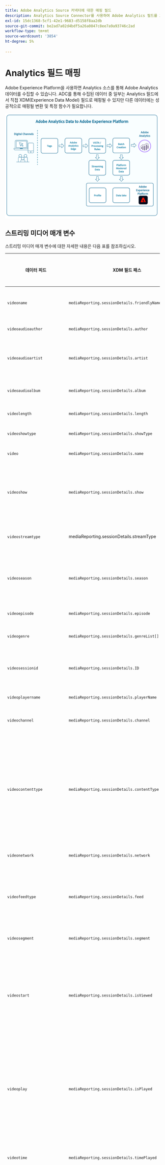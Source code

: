```yaml
---
title: Adobe Analytics Source 커넥터에 대한 매핑 필드
description: Analytics Source Connector를 사용하여 Adobe Analytics 필드를 XDM 필드에 매핑합니다.
exl-id: 15dc1368-5cf1-42e1-9683-d5158f8aa2db
source-git-commit: be2ad7a02d4bdf5a26a0847c8ee7a9a93746c2ad
workflow-type: tm+mt
source-wordcount: '3854'
ht-degree: 5%

---
```


# Analytics 필드 매핑

Adobe Experience Platform을 사용하면 Analytics 소스를 통해 Adobe Analytics 데이터를 수집할 수 있습니다. ADC를 통해 수집된 데이터 중 일부는 Analytics 필드에서 직접 XDM(Experience Data Model) 필드로 매핑될 수 있지만 다른 데이터에는 성공적으로 매핑될 변환 및 특정 함수가 필요합니다.

![Analytics에서 Experience Platform으로의 Adobe Analytics 데이터 여정에 대한 그림입니다.](../images/analytics-data-experience-platform.png)

## 스트리밍 미디어 매개 변수

스트리밍 미디어 매개 변수에 대한 자세한 내용은 다음 표를 참조하십시오.

| 데이터 피드 | XDM 필드 패스 | 데이터 유형 | 설명 |
| --- | --- | --- | --- |
| `videoname` | `mediaReporting.sessionDetails.friendlyName` | 문자열 | 사람이 인식할 수 있는 알기 쉬운 비디오 이름. |
| `videoaudioauthor` | `mediaReporting.sessionDetails.author` | 문자열 | 미디어 작성자의 이름입니다. |
| `videoaudioartist` | `mediaReporting.sessionDetails.artist` | 문자열 | 뮤직 레코딩 또는 비디오를 수행하는 앨범 아티스트나 그룹의 이름. |
| `videoaudioalbum` | `mediaReporting.sessionDetails.album` | 문자열 | 뮤직 레코딩 또는 비디오가 속한 앨범의 이름. |
| `videolength` | `mediaReporting.sessionDetails.length` | 정수 | 비디오의 길이 또는 런타임입니다. |
| `videoshowtype` | `mediaReporting.sessionDetails.showType` | 문자열 |  |
| `video` | `mediaReporting.sessionDetails.name` | 문자열 | 비디오의 ID입니다. |
| `videoshow` | `mediaReporting.sessionDetails.show` | 문자열 | 프로그램 또는 시리즈 이름. 프로그램/시리즈 이름은 표시가 시리즈의 일부인 경우에만 필요합니다. |
| `videostreamtype` | mediaReporting.sessionDetails.streamType | 문자열 | &quot;비디오&quot; 또는 &quot;오디오&quot; 등 스트리밍 미디어 유형. |
| `videoseason` | `mediaReporting.sessionDetails.season` | 문자열 | 시연이 포함된 시즌 번호입니다. 이 값은 표시가 시리즈의 일부인 경우에만 필요합니다. |
| `videoepisode` | `mediaReporting.sessionDetails.episode` | 문자열 | 에피소드의 번호입니다. |
| `videogenre` | `mediaReporting.sessionDetails.genreList[]` | 문자열[] | 비디오의 장르입니다. |
| `videosessionid` | `mediaReporting.sessionDetails.ID` | 문자열 | 개별 재생에 고유한 컨텐츠 스트림의 인스턴스에 대한 식별자입니다. |
| `videoplayername` | `mediaReporting.sessionDetails.playerName` | 문자열 | 비디오 플레이어의 이름입니다. |
| `videochannel` | `mediaReporting.sessionDetails.channel` | 문자열 | 콘텐츠가 재생된 위치의 배포 채널입니다. |
| `videocontenttype` | `mediaReporting.sessionDetails.contentType` | 문자열 | 콘텐츠에 사용되는 스트림 전달 유형입니다. 모든 비디오 보기에 대해 자동으로 &quot;비디오&quot;로 설정됩니다. 권장 값에는 VOD, Live, Linear, UGC, DVOD, Radio, Podcast, Audiobook 및 Song이 포함됩니다. |
| `videonetwork` | `mediaReporting.sessionDetails.network` | 문자열 | 네트워크 또는 채널 이름입니다. |
| `videofeedtype` | `mediaReporting.sessionDetails.feed` | 문자열 | 피드 유형. 실제 피드 관련 데이터(예: &quot;East HD&quot; 또는 &quot;SD&quot;)나 피드 소스(예: URL)를 나타낼 수 있습니다. |
| `videosegment` | `mediaReporting.sessionDetails.segment` | 문자열 |  |
| `videostart` | `mediaReporting.sessionDetails.isViewed` | 부울 | 비디오가 시작되었는지 여부를 나타내는 부울 값입니다. 이 문제는 사용자가 재생 버튼을 선택하면 발생하며 프리롤 광고, 버퍼링, 오류 등이 있는 경우에도 계산됩니다. |
| `videoplay` | `mediaReporting.sessionDetails.isPlayed` | 부울 | 미디어의 첫 번째 프레임이 시작되었는지 여부를 나타내는 부울 값입니다. 광고 또는 버퍼링 시간 중에 사용자가 그만두면 &quot;콘텐츠 시작&quot;이 적용되지 않습니다. |
| `videotime` | `mediaReporting.sessionDetails.timePlayed` | 정수 | 기본 콘텐츠에서 `type=PLAY`의 모든 이벤트에 대한 기간(초)입니다. |
| `videocomplete` | `mediaReporting.sessionDetails.isCompleted` | 부울 | 시간 미디어 에셋이 완료될 때까지 관찰했는지 보여 주는 부울 값입니다. 이 값은 앞으로 잠재적으로 건너뛸 뷰어를 설명하지 않으므로 이 값은 뷰어가 전체 비디오를 시청했음을 의미하지는 않습니다. |
| `videototaltime` | `mediaReporting.sessionDetails.totalTimePlayed` | 정수 | 광고 시청 시간을 포함하여 특정 시간 미디어 에셋에서 사용자가 사용한 총 시간입니다. |
| `videouniquetimeplayed` | `mediaReporting.sessionDetails.uniqueTimePlayed` | 정수 | 시간 미디어 에셋에서 사용자가 본 고유 간격의 합계입니다. 즉, 여러 번 본 재생 구간의 길이는 한 번만 카운트됩니다. |
| `videoaverageminuteaudience` | `mediaReporting.sessionDetails.averageMinuteAudience` | 번호 | 특정 미디어 항목에 소요된 평균 콘텐츠 시간입니다. 즉, 전체 콘텐츠 체류 시간을 모든 재생 세션의 길이로 나눈 값입니다. |
| `videoprogress10` | `mediaReporting.sessionDetails.hasProgress10` | 부울 | 주어진 비디오의 플레이헤드가 총 비디오 길이의 10% 마커를 통과했는지 여부를 나타내는 부울 값입니다. 마커는 뒤로 검색하는 경우에도 한 번만 카운트됩니다. 앞으로 검색하는 경우 건너뛴 마커는 카운트되지 않습니다. |
| `videoprogress25` | `mediaReporting.sessionDetails.hasProgress25` | 부울 | 주어진 비디오의 플레이헤드가 총 비디오 길이의 25% 마커를 통과했는지 여부를 나타내는 부울 값입니다. 마커는 뒤로 검색하는 경우에도 한 번만 카운트됩니다. 앞으로 검색하는 경우 건너뛴 마커는 카운트되지 않습니다. |
| `videoprogress50` | `mediaReporting.sessionDetails.hasProgress50` | 부울 | 주어진 비디오의 플레이헤드가 총 비디오 길이의 50% 마커를 통과했는지 여부를 나타내는 부울 값입니다. 마커는 뒤로 검색하는 경우에도 한 번만 카운트됩니다. 앞으로 검색하는 경우 건너뛴 마커는 카운트되지 않습니다. |
| `videoprogress75` | `mediaReporting.sessionDetails.hasProgress75` | 부울 | 주어진 비디오의 플레이헤드가 총 비디오 길이의 75% 마커를 통과했는지 여부를 나타내는 부울 값입니다. 마커는 뒤로 검색하는 경우에도 한 번만 카운트됩니다. 앞으로 검색하는 경우 건너뛴 마커는 카운트되지 않습니다. |
| `videoprogress95` | `mediaReporting.sessionDetails.hasProgress95` | 부울 | 주어진 비디오의 플레이헤드가 총 비디오 길이의 95% 마커를 통과했는지 여부를 나타내는 부울 값입니다. 마커는 뒤로 검색하는 경우에도 한 번만 카운트됩니다. 앞으로 검색하는 경우 건너뛴 마커는 카운트되지 않습니다. |
| `videopause` | `mediaReporting.sessionDetails.hasPauseImpactedStreams` | 부울 | 단일 미디어 항목 재생 중에 한 번 이상의 일시 중지가 발생했는지 여부를 나타내는 부울 값입니다. |
| `videopausecount` | `mediaReporting.sessionDetails.pauseCount` | 정수 | 재생 도중 발생한 일시 중단 횟수. |
| `videopausetime` | `mediaReporting.sessionDetails.pauseTime` | 정수 | 사용자가 재생을 일시 중단한 총 기간(초)입니다. |
| `videomvpd` | `mediaReporting.sessionDetails.mvpd` | 문자열 | Adobe 인증을 통해 제공되는 MVPD 식별자. |
| `videoauthorized` | `mediaReporting.sessionDetails.authorized` | 문자열 | 사용자가 Adobe 인증을 통해 인증되었음을 정의합니다. |
| `videodaypart` | `mediaReporting.sessionDetails.dayPart` | 콘텐츠가 브로드캐스트 또는 재생되는 시간을 정의합니다. |  |
| `videoresume` | `mediaReporting.sessionDetails.hasResume` | 부울 | 버퍼, 일시 중지 또는 지연 기간이 30분 이상 지난 후 다시 시작된 각 재생을 표시하는 부울 값. |
| `videosegmentviews` | `mediaReporting.sessionDetails.hasSegmentView` | 부울 | 적어도 한 개의 프레임이 조회되었음을 나타내는 부울 값. 이 프레임은 첫 번째 프레임일 필요가 없습니다. |
| `videoaudiolabel` | `mediaReporting.sessionDetails.label` | 문자열 | 레코드 레이블의 이름입니다. |
| `videoaudiostation` | `mediaReporting.sessionDetails.station` | 문자열 | 오디오가 재생되는 라디오 방송국 또는 이름입니다. |
| `videoaudiopublisher` | `mediaReporting.sessionDetails.publisher` | 문자열 | 오디오 콘텐츠 게시자의 이름입니다. |
| `videosecondssincelastcall` | `mediaReporting.sessionDetails.secondsSinceLastCall` | 번호 | 마지막으로 알려진 사용자 상호 작용과 세션 종료 시점 사이에 경과된 시간(초)을 나타냅니다. |
| `videoadload` | `mediaReporting.sessionDetails.adLoad` | 문자열 | 자체 내부 표현으로 정의된 로드된 광고 유형. |

{style="table-layout:auto"}

## Advertising 매개 변수

광고 매개 변수에 대한 자세한 내용은 다음 표를 참조하십시오.

| 데이터 피드 | XDM 필드 패스 | 데이터 유형 | 설명 |
| --- | --- | --- | --- |
| `videoad` | `mediaReporting.advertisingDetails.name` | 문자열 | 광고의 이름입니다. 보고에서 &quot;광고 이름&quot;은 분류이고 &quot;광고 이름(변수)&quot;은 eVar입니다. |
| `videoadinpod` | `mediaReporting.advertisingDetails.podPosition` | 정수 | 상위 광고 시작 내에 있는 광고의 색인입니다. 예를 들어 첫 번째 광고는 색인 0을 가지고 두 번째 광고는 색인 1을 가집니다. |
| `videoadlength` | `mediaReporting.advertisingDetails.length` | 정수 | 비디오 광고의 길이(초 단위)입니다. |
| `videoadplayername` | `mediaReporting.advertisingDetails.playerName` | 문자열 | 광고를 렌더링하는 데 사용되는 플레이어의 이름입니다. |
| `videoadpod` | `mediaReporting.advertisingPodDetails.ID` | 문자열 | 광고 브레이크 ID입니다. |
| `videoadname` | `mediaReporting.advertisingDetails.friendlyName` | 문자열 | 사람이 인식할 수 있는 친숙한 광고 브레이크 이름입니다. |
| `videoadadvertiser` | `mediaReporting.advertisingDetails.advertiser` | 문자열 | 광고에서 다루고 있는 제품의 회사 또는 브랜드입니다. |
| `videoadcampaign` | `mediaReporting.advertisingDetails.campaignID` | 문자열 | 광고 캠페인의 ID입니다. |
| `videoadstart` | `mediaReporting.advertisingDetails.isStarted` | 부울 | 광고가 시작되었는지 여부를 나타내는 부울 값. |
| `videoadcomplete` | `mediaReporting.advertisingDetails.isCompleted` | 부울 | 가 완료되었는지 여부를 나타내는 부울 값입니다. |
| `videoadtime` | `mediaReporting.advertisingDetails.timePlayed` | 정수 | 광고를 시청하는 데 걸린 총 시간(초)입니다. |

{style="table-layout:auto"}

## 챕터 매개 변수

챕터 매개 변수에 대한 자세한 내용은 다음 표를 참조하십시오.

| 데이터 피드 | XDM 필드 패스 | 데이터 유형 | 설명 |
| --- | --- | --- | --- |
| `videochapter` | `mediaReporting.chapterDetails.ID` | 문자열 | 자동으로 생성된 챕터의 ID입니다. |
| `videochapterstart` | `mediaReporting.chapterDetails.isStarted` | 부울 | 챕터가 시작되었는지 여부를 나타내는 부울 값입니다. |
| `videochaptercomplete` | `mediaReporting.chapterDetails.isCompleted` | 부울 | 챕터가 완료되었는지 여부를 나타내는 부울 값입니다. |
| `videochaptertime` | `mediaReporting.chapterDetails.timePlayed` | 정수 | 챕터에서 보낸 시간(초 단위)입니다. |

{style="table-layout:auto"}

## 플레이어 상태 매개 변수

플레이어 상태 매개 변수에 대한 자세한 내용은 다음 표를 참조하십시오.

| 데이터 피드 | XDM 필드 패스 | 데이터 유형 | 설명 |
| --- | --- | --- | --- |
| `videostatefullscreen` | `mediaReporting.states[].isSet` | 부울 | 비디오 상태가 전체 화면으로 설정되었는지 여부를 나타내는 부울 값입니다. |
| `videostatefullscreencount` | `mediaReporting.states[].count` | 정수 | 비디오 상태가 전체 화면으로 설정된 횟수입니다. |
| `videostatefullscreentime` | `mediaReporting.states[].time` | 정수 | 비디오 상태가 전체 화면으로 설정된 총 기간입니다. |
| `videostateclosedcaptioning` | `mediaReporting.states[].isSet` | 부울 | 자막을 사용할지 여부를 나타내는 부울 값입니다. |
| `videostateclosedcaptioningcount` | `mediaReporting.states[].count` | 정수 | 자막이 활성화된 횟수입니다. |
| `videostateclosedcaptioningtime` | `mediaReporting.states[].time` | 정수 | 자막을 활성화한 총 시간. |
| `videostatemute` | `mediaReporting.states[].isSet` | 부울 | 비디오 상태가 음소거로 설정되었는지 여부를 나타내는 부울 값입니다. |
| `videostatemutecount` | `mediaReporting.states[].count` | 정수 | 비디오가 음소거된 횟수입니다. |
| `videostatemutetime` | `mediaReporting.states[].time` | 정수 | 뮤트된 비디오의 총 기간입니다. |
| `videostatepictureinpicture` | `mediaReporting.states[].isSet` | 부울 | PIP(Picture-in-Picture) 모드의 활성화 여부를 나타내는 부울 값입니다. |
| `videostatepictureinpicturecount` | `mediaReporting.states[].count` | 정수 | PIP(Picture-in-Picture) 모드가 활성화된 횟수. |
| `videostatepictureinpicturetime` | `mediaReporting.states[].time` | 정수 | PIP(Picture-in-Picture) 모드가 활성화된 총 기간 |
| `videostateinfocus` | `mediaReporting.states[].isSet` | 부울 | 인포커스 모드가 활성화되었는지 여부를 나타내는 부울 값 |
| `videostateinfocuscount` | `mediaReporting.states[].count` | 정수 | 화면 내 모드가 활성화된 횟수입니다. |
| `videostateinfocustime` | `mediaReporting.states[].time` | 정수 | 인포커스 모드가 활성화된 시간의 총 기간입니다. |

{style="table-layout:auto"}

## 품질 매개 변수

품질 매개변수에 대한 정보는 다음 표를 참조하십시오.

| 데이터 피드 | XDM 필드 패스 | 데이터 유형 | 설명 |
| --- | --- | --- | --- |
| `videoqoebitrateaverage` | `mediaReporting.qoeDataDetails.bitrateAverage` | 번호 | 평균 비트율(kbps, 정수)입니다. 이 지표는 재생 기간과 관련하여 재생 세션 중에 발생한 모든 비트율 값의 가중 평균으로 계산됩니다. |
| `videoqoebitratechange` | `mediaReporting.qoeDataDetails.hasBitrateChangeImpactedStreams` | 부울 | 비트율 변경이 발생한 스트림 수를 나타내는 부울 값. 이 지표는 재생 세션 중에 하나 이상의 비트율 변경 이벤트가 발생한 경우에만 true로 설정됩니다. |
| `videoqoebitratechangecountevar` | `mediaReporting.qoeDataDetails.bitrateChangeCount` | 정수 |  |
| `videoqoebitrateaverageevar` | `mediaReporting.qoeDataDetails.bitrateAverageBucket` | 문자열 | 비트율 변경 횟수입니다. 이 값은 재생 세션 중에 발생한 모든 비트율 변경 이벤트의 합계로 계산됩니다. |
| `videoqoetimetostartevar` | `mediaReporting.qoeDataDetails.timeToStart` | 정수 | 비디오 로드와 비디오 시작 사이에 경과된 기간(초 단위)입니다. |
| `videoqoedroppedframes` | `mediaReporting.qoeDataDetails.hasDroppedFrameImpactedStreams` | 부울 | 프레임이 드롭된 스트림 수를 나타내는 부울 값입니다. 이 지표는 재생 세션 중에 하나 이상의 프레임이 드롭된 경우에만 true로 설정됩니다. |
| `videoqoedroppedframecountevar` | `mediaReporting.qoeDataDetails.droppedFrames` | 정수 | 기본 컨텐츠 재생 중 드롭된 프레임 수. |
| `videoqoebuffercountevar` | `mediaReporting.qoeDataDetails.bufferCount` | 정수 | 버퍼 이벤트 수입니다. 이 지표는 재생 세션 중에 발생한 다른 버퍼 상태의 수로 계산됩니다. 플레이어가 재생 또는 일시 중지와 같은 다른 상태에서 버퍼 상태에 들어가는 횟수입니다. |
| `videoqoebuffertimeevar` | `mediaReporting.qoeDataDetails.bufferTime` | 정수 | 버퍼링에 걸린 총 시간(초)입니다. 이 값은 재생 세션 중에 발생한 모든 버퍼 이벤트 기간의 합계로 계산됩니다. |
| `videoqoebuffer` | `mediaReporting.qoeDataDetails.hasBufferImpactedStreams` | 부울 | 버퍼링의 영향을 받은 스트림 수를 나타내는 부울 값. 이 지표는 재생 세션 중에 하나 이상의 버퍼 이벤트가 발생한 경우에만 true로 설정됩니다. |
| `videoqoeerror` | `mediaReporting.qoeDataDetails.hasErrorImpactedStreams` | 부울 | 오류 이벤트가 발생한 스트림 수를 나타내는 부울 값입니다. 예를 들어 재생 세션 중에 trackError 가 호출되고 type=error 하트비트 호출이 생성된 경우, 이 지표는 재생 중에 하나 이상의 오류가 발생한 경우에만 true로 설정됩니다. |
| `videoerrorcountevar` | `mediaReporting.qoeDataDetails.errorCount` | 정수 | 발생한 오류 횟수입니다. 이 값은 재생 세션 중에 발생한 모든 오류 이벤트의 합계로 계산됩니다. |
| `videoqoeplayersdkerrors` | `mediaReporting.qoeDataDetails.playerSdkErrors` | 문자열 배열 | 플레이어 SDK에서 생성한 고유 오류 ID입니다. 제공된 오류 API를 통해 구현 시 오류 코드 또는 ID를 제공해야 합니다. |
| `videoqoeextneralerrors` | `mediaReporting.qoeDataDetails.externalErrors` | 문자열 배열 | CDN 오류와 같은 외부 소스의 고유 오류 ID. 제공된 오류 API를 통해 구현 시 오류 코드 또는 ID를 제공해야 합니다. |
| `videoqoedropbeforestart` | `mediaReporting.qoeDataDetails.isDroppedBeforeStart` | 부울 | 재생 중에 Media SDK에서 생성한 고유 오류 ID. |

{style="table-layout:auto"}

## 사용되지 않는 필드

더 이상 사용되지 않는 Analytics 매핑 필드에 대한 정보는 이 섹션을 참조하십시오.

### 직접 매핑 필드

+++더 이상 사용되지 않는 직접 매핑 필드의 테이블을 보려면 선택

| 데이터 피드 | XDM 필드 | XDM 유형 | 설명 |
| --- | --- | --- | --- |
| `m_evar1`<br/>`[...]`<br/>`m_evar250` | `_experience.analytics.customDimensions.`<br/>`eVars.eVar1`<br/>`[...]`<br/>`_experience.analytics.customDimensions.`<br/>`eVars.eVar250` | 문자열 | 사용자 지정 Analytics eVar. 각 조직은 eVar를 다르게 사용할 수 있습니다. |
| `m_prop1`<br/>`[...]`<br/>`m_prop75` | `_experience.analytics.customDimensions.`<br/>`props.prop1`<br/>`[...]`<br/>`_experience.analytics.customDimensions.`<br/>`props.prop75` | 문자열 | 사용자 지정 Analytics prop. 각 조직은 prop을 다르게 사용할 수 있습니다. |
| `m_browser` | `_experience.analytics.environment.`<br/>`browserID` | 정수 | 브라우저의 번호 ID입니다. |
| `m_browser_height` | `environment.browserDetails.viewportHeight` | 정수 | 브라우저의 픽셀 단위 높이입니다. |
| `m_browser_width` | `environment.browserDetails.viewportWidth` | 정수 | 브라우저의 픽셀 단위 폭입니다. |
| `m_campaign` | `marketing.trackingCode` | 문자열 | 추적 코드 차원에 사용되는 변수입니다. |
| `m_channel` | `web.webPageDetails.siteSection` | 문자열 | 사이트 섹션 차원에 사용되는 변수입니다. |
| `m_domain` | `environment.domain` | 문자열 | 도메인 차원에 사용되는 변수입니다. 사용자의 인터넷 서비스 공급자(ISP)를 기반으로 합니다. |
| `m_geo_city` | `placeContext.geo.city` | 문자열 | 히트의 도시 이름입니다. 히트의 IP 주소를 기반으로 합니다. |
| `m_geo_dma` | `placeContext.geo.dmaID` | 정수 | 히트에 대한 인구 통계학적 영역의 숫자 ID입니다. 히트의 IP 주소를 기반으로 합니다. |
| `m_geo_region` | `placeContext.geo.stateProvince` | 문자열 | 히트의 주 또는 지역 이름입니다. 히트의 IP 주소를 기반으로 합니다. |
| `m_geo_zip` | `placeContext.geo.postalCode` | 문자열 | 히트의 우편 번호입니다. 히트의 IP 주소를 기반으로 합니다. |
| `m_keywords` | `search.keywords` | 문자열 | 키워드 차원에 사용되는 변수입니다. |
| `m_os` | `_experience.analytics.environment.`<br/>`operatingSystemID` | 정수 | 방문자의 운영 체제를 나타내는 숫자 ID입니다. 이는 user_agent 열을 기반으로 합니다. |
| `m_page_url` | `web.webPageDetails.URL` | 문자열 | 페이지 조회수의 URL입니다. |
| `m_pagename` | `web.webPageDetails.pageViews.value` | 문자열 | 페이지 이름이 있는 히트에서 1과 같습니다. 이 기능은 Adobe Analytics 페이지 보기 수 지표와 유사합니다. |
| `m_referrer` | `web.webReferrer.URL` | 문자열 | 이전 페이지의 페이지 URL. |
| `m_search_page_num` | `search.pageDepth` | 정수 | 모든 검색 페이지 등급 차원에 사용됩니다. 사용자가 사이트를 클릭스루하기 전에 사이트가 표시된 검색 결과 페이지를 나타냅니다. |
| `m_state` | `_experience.analytics.customDimensions.`<br/>`stateProvince` | 문자열 | 상태 변수입니다. |
| `m_user_server` | `web.webPageDetails.server` | 문자열 | 서버 차원에 사용되는 변수입니다. |
| `m_zip` | `_experience.analytics.customDimensions.`<br/>`postalCode` | 문자열 | 우편번호 차원을 채우는 데 사용되는 변수입니다. |
| `accept_language` | `environment.browserDetails.acceptLanguage` | 문자열 | Accept-Language HTTP 헤더에 표시된 대로 모든 수락된 언어를 나열합니다. |
| `homepage` | `web.webPageDetails.isHomePage` | 부울 | 더 이상 사용되지 않습니다. 현재 URL이 브라우저의 홈 페이지인 경우 표시됩니다. |
| `ipv6` | `environment.ipV6` | 문자열 |  |
| `j_jscript` | `environment.browserDetails.javaScriptVersion` | 문자열 | 브라우저가 지원하는 JavaScript 버전. |
| `user_agent` | `environment.browserDetails.userAgent` | 문자열 | HTTP 헤더에서 전송된 사용자 에이전트 문자열입니다. |
| `mobileappid` | `application.name` | 문자열 | `[AppName][BundleVersion]` 형식으로 저장된 모바일 앱 ID입니다. |
| `mobiledevice` | `device.model` | 문자열 | 모바일 장치의 이름입니다. iOS에서는 쉼표로 구분된 2자리 문자열로 저장됩니다. 첫 번째 숫자는 디바이스 생성을 나타내고 두 번째 숫자는 디바이스 제품군을 나타냅니다. |
| `pointofinterest` | `placeContext.POIinteraction.POIDetail.`<br/>`name` | 문자열 | 모바일 서비스에서 사용됩니다. 관심 영역을 나타냅니다. |
| `pointofinterestdistance` | `placeContext.POIinteraction.POIDetail.`<br/>`geoInteractionDetails.distanceToCenter` | 번호 | 모바일 서비스에서 사용됩니다. 관심 영역 거리를 나타냅니다. |
| `mobileplaceaccuracy` | `placeContext.POIinteraction.POIDetail.`<br/>`geoInteractionDetails.deviceGeoAccuracy` | 번호 | 컨텍스트 데이터 변수 a.loc.acc에서 수집됩니다. 수집 시 GPS의 정확도를 미터 단위로 나타냅니다. |
| `mobileplacecategory` | `placeContext.POIinteraction.POIDetail.`<br/>`category` | 문자열 | 컨텍스트 데이터 변수 a.loc.category에서 수집됩니다. 특정 위치의 범주를 설명합니다. |
| `mobileplaceid` | `placeContext.POIinteraction.POIDetail.`<br/>`POIID` | 문자열 | 컨텍스트 데이터 변수 a.loc.id에서 수집됩니다. 특정 관심 영역에 대한 식별자. |
| `videoadpod` | `advertising.adAssetViewDetails.adBreak._id` | 문자열 | |
| `mobilebeaconmajor` | `placeContext.POIinteraction.POIDetail.`<br/>`beaconInteractionDetails.beaconMajor` | 번호 | Mobile Services 비콘 Major. |
| `mobilebeaconminor` | `placeContext.POIinteraction.POIDetail.`<br/>`beaconInteractionDetails.beaconMinor` | 번호 | Mobile Services 비콘 Minor. |
| `mobilebeaconuuid` | `placeContext.POIinteraction.POIDetail.`<br/>`beaconInteractionDetails.proximityUUID` | 문자열 | Mobile Services 비콘 UUID |
| `mobileinstalls` | `application.firstLaunches` | 오브젝트 | 설치 또는 다시 설치 후 처음 실행할 때 트리거됩니다. `{id (string), value (number)}` |
| `mobileupgrades` | `application.upgrades` | 오브젝트 | 앱 업그레이드 수를 보고합니다. 업그레이드 후 또는 버전 번호가 변경될 때 처음 실행할 때 트리거됩니다. | `{id (string), value (number)}` |
| `mobilelaunches` | `application.launches` | 오브젝트 | 앱을 시작한 횟수입니다.  `{id (string), value (number)}` |
| `mobilecrashes` | `application.crashes` | 오브젝트 | `{id (string), value (number)}` |
| `mobilemessageclicks` | `directMarketing.clicks` | 오브젝트 | `{id (string), value (number)}` |
| `mobileplaceentry` | `placeContext.POIinteraction.poiEntries` | 오브젝트 | `{id (string), value (number)}` |
| `mobileplaceexit` | `placeContext.POIinteraction.poiExits` | 오브젝트 | `{id (string), value (number)}` |
| `videoqoetimetostart` | `media.mediaTimed.primaryAssetViewDetails.`<br/>`qoe.timeToStart` | 오브젝트 | 비디오 품질 시작 시간입니다. `{id (string), value (number)}` |
| `videoqoedropbeforestart` | `media.mediaTimed.dropBeforeStarts` | 오브젝트 | `{id (string), value (number)}` |
| `videoqoebuffercount` | `media.mediaTimed.primaryAssetViewDetails.`<br/>`qoe.buffers` | 오브젝트 | 비디오 품질 버퍼 개수 `{id (string), value (number)}` |
| `videoqoebuffertime` | `media.mediaTimed.primaryAssetViewDetails.`<br/>`qoe.bufferTime` | 오브젝트 | 비디오 품질 버퍼 시간 `{id (string), value (number)}` |
| `videoqoebitratechangecount` | `media.mediaTimed.primaryAssetViewDetails.`<br/>`qoe.bitrateChanges` | 오브젝트 | 비디오 품질 변경 카운트 `{id (string), value (number)}` |
| `videoqoebitrateaverage` | `media.mediaTimed.primaryAssetViewDetails.`<br/>`qoe.bitrateAverage` | 오브젝트 | 비디오 품질 평균 비트 전송률 `{id (string), value (number)}` |
| `videoqoeerrorcount` | `media.mediaTimed.primaryAssetViewDetails.`<br/>`qoe.errors` | 오브젝트 | 비디오 품질 오류 개수 `{id (string), value (number)}` |
| `videoqoedroppedframecount` | `media.mediaTimed.primaryAssetViewDetails.`<br/>`qoe.droppedFrames` | 오브젝트 | `{id (string), value (number)}` |

{style="table-layout:auto"}

+++

## 생성된 매핑 필드

ADC에서 제공되는 선택 필드는 변환해야 하며 XDM에서 Adobe Analytics의 직접 복사본 이상의 로직이 생성되어야 합니다.

+++더 이상 사용되지 않는 생성된 매핑 필드의 테이블을 보려면 선택

| 데이터 피드 | XDM 필드 | XDM 유형 | 설명 |
| --- | --- | --- | --- |
| `m_prop1`<br/>`[...]`<br/>`m_prop75` | `_experience.analytics.customDimensions`<br/>`.listprops.prop1`<br/>`[...]`<br/>`_experience.analytics.customDimensions.`<br/>`listprops.prop75` | 오브젝트 | 목록 prop으로 구성된 사용자 지정 Analytics prop. 여기에는 구분된 값 목록이 포함되어 있습니다. | {} |
| `m_hier1`<br/>`[...]`<br/>`m_hier5` | `_experience.analytics.customDimensions.`<br/>`hierarchies.hier1`<br/>`[...]`<br/>`_experience.analytics.customDimensions.`<br/>`hierarchies.hier5` | 오브젝트 | 계층 변수에서 사용됩니다. 여기에는 구분된 값 목록이 포함되어 있습니다. | {values (배열), 구분 기호 (문자열)} |
| `m_mvvar1`<br/>`[...]`<br/>`m_mvvar3` | `_experience.analytics.customDimensions.`<br/>`lists.list1.list[]`<br/>`[...]`<br/>`_experience.analytics.customDimensions.`<br/>`lists.list3.list[]` | 배열 | 사용자 지정 분석 목록 변수입니다. 구분된 값 목록을 포함합니다. | {value (문자열), key (문자열)} |
| `m_color` | `device.colorDepth` | 정수 | c_color 열의 값을 기반으로 하는 색상 심도 ID입니다. |
| `m_cookies` | `environment.browserDetails.cookiesEnabled` | 부울 | 쿠키 지원 차원에 사용되는 변수입니다. |
| `m_event_list` | `commerce.purchases`,<br/>`commerce.productViews`,<br/>`commerce.productListOpens`,<br/>`commerce.checkouts`,<br/>`commerce.productListAdds`,<br/>`commerce.productListRemovals`,<br/>`commerce.productListViews` | 오브젝트 | 히트에서 트리거된 표준 상거래 이벤트. | {id (문자열), 값 (숫자)} |
| `m_event_list` | `_experience.analytics.event1to100.event1`<br/>`[...]`<br/>`_experience.analytics.event901to1000.event1000` | 오브젝트 | 히트에서 트리거된 사용자 지정 이벤트입니다. | {id (오브젝트), value (오브젝트)} |
| `m_geo_country` | `placeContext.geo.countryCode` | 문자열 | IP를 기반으로 하는, 히트가 발생한 국가의 약어입니다. |
| `m_geo_latitude` | `placeContext.geo._schema.latitude` | 번호 | |
| `m_geo_longitude` | `placeContext.geo._schema.longitude` | 번호 | |
| `m_java_enabled` | `environment.browserDetails.javaEnabled` | 부울 | Java™이 활성화되어 있는지 여부를 나타내는 플래그입니다. |
| `m_latitude` | `placeContext.geo._schema.latitude` | 번호 | |
| `m_longitude` | `placeContext.geo._schema.longitude` | 번호 | |
| `m_page_event_var1` | `web.webInteraction.URL` | 문자열 | 링크 추적 이미지 요청에만 사용되는 변수입니다. 이 변수에는 클릭한 다운로드 링크, 종료 링크 또는 사용자 지정 링크의 URL이 포함됩니다. |
| `m_page_event_var2` | `web.webInteraction.name` | 문자열 | 링크 추적 이미지 요청에만 사용되는 변수입니다. 지정된 경우 링크의 사용자 지정 이름이 나열됩니다. |
| `m_page_type` | `web.webPageDetails.isErrorPage` | 부울 | 페이지를 찾을 수 없음 차원을 채우는 데 사용되는 변수입니다. 이 변수는 비어 있거나 &quot;ErrorPage&quot;를 포함해야 합니다. |
| `m_pagename_no_url` | `web.webPageDetails.name` | 번호 | 페이지 이름(설정된 경우)입니다. 지정된 페이지가 없으면 이 값은 비워 둡니다. |
| `m_paid_search` | `search.isPaid` | 부울 | 히트가 유료 검색 감지와 일치하는 경우 설정되는 플래그입니다. |
| `m_product_list` | `productListItems[].items` | 배열 | products 변수를 통해 전달되는 제품 목록입니다. | {SKU(문자열), 수량(정수), priceTotal(숫자)} |
| `m_ref_type` | `web.webReferrer.type` | 문자열 | 히트에 대한 참조 유형을 나타내는 숫자 ID입니다.<br/>`1`: 사이트 내부<br/>`2`: 기타 웹 사이트<br/>`3`: 검색 엔진<br/>`4`: 하드 드라이브<br/>`5`: USENET<br/>`6`: 입력/책갈피 표시(레퍼러 없음)<br/>`7`: 전자 메일<br/>`8`: JavaScript 없음<br/>`9`: 소셜 네트워크 |
| `m_search_engine` | `search.searchEngine` | 문자열 | 방문자를 사이트로 유도한 검색 엔진을 나타내는 숫자 ID입니다. |
| `post_currency` | `commerce.order.currencyCode` | 문자열 | 거래 중에 사용된 통화 코드. |
| `post_cust_hit_time_gmt` | `timestamp` | 문자열 | 타임스탬프가 활성화된 데이터 세트에서만 사용됩니다. UNIX® 시간을 기준으로 히트와 함께 전송된 타임스탬프입니다. |
| `post_cust_visid` | `identityMap` | 오브젝트 | 고객 방문자 ID입니다. |
| `post_cust_visid` | `endUserIDs._experience.aacustomid.primary` | 부울 | 고객 방문자 ID입니다. |
| `post_cust_visid` | `endUserIDs._experience.aacustomid.namespace.code` | 문자열 | 고객 방문자 ID입니다. |
| `post_visid_high` + `visid_low` | `identityMap` | 오브젝트 | 방문에 대한 고유 식별자. |
| `post_visid_high` + `visid_low` | `endUserIDs._experience.aaid.id` | 문자열 | 방문에 대한 고유 식별자. |
| `post_visid_high` | `endUserIDs._experience.aaid.primary` | 부울 | 방문을 고유하게 식별하기 위해 `visid_low`과(와) 함께 사용됩니다. |
| `post_visid_high` | `endUserIDs._experience.aaid.namespace.code` | 문자열 | 방문을 고유하게 식별하기 위해 `visid_low`과(와) 함께 사용됩니다. |
| `post_visid_low` | `identityMap` | 오브젝트 | 방문을 고유하게 식별하기 위해 visid_high와 함께 사용됩니다. |
| `hit_time_gmt` | `receivedTimestamp` | 문자열 | UNIX® 시간을 기반으로 한 히트의 타임스탬프입니다. |
| `hitid_high` + `hitid_low` | `_id` | 문자열 | 히트를 식별하는 고유 식별자입니다. |
| `hitid_low` | `_id` | 문자열 | 히트를 고유하게 식별하기 위해 hitid_high와 함께 사용됩니다. |
| `ip` | `environment.ipV4` | 문자열 | 이미지 요청의 HTTP 헤더를 기반으로 한 IP 주소입니다. |
| `j_jscript` | `environment.browserDetails.javaScriptEnabled` | 부울 | 사용된 JavaScript 버전. |
| `mcvisid_high` + `mcvisid_low` | identityMap | 오브젝트 | Experience Cloud 방문자 ID입니다. |
| `mcvisid_high` + `mcvisid_low` | endUserID_experience.mcid.id | 문자열 | ECID(Experience Cloud ID)는 MCID라고도 하며 경우에 따라 네임스페이스에서 사용됩니다. |
| `mcvisid_high` | `endUserIDs._experience.mcid.primary` | 부울 | ECID(Experience Cloud ID)는 MCID라고도 하며 경우에 따라 네임스페이스에서 사용됩니다. |
| `mcvisid_high` | `endUserIDs._experience.mcid.namespace.code` | 문자열 | ECID(Experience Cloud ID)는 MCID라고도 하며 경우에 따라 네임스페이스에서 사용됩니다. |
| `mcvisid_low` | `identityMap` | 오브젝트 | Experience Cloud 방문자 ID입니다. |
| `sdid_high` + `sdid_low` | `_experience.target.supplementalDataID` | 문자열 | 히트 결합 ID. Analytics 필드 sdid_high 및 sdid_low 는 두 개(또는 그 이상) 수신 히트를 함께 연결하는 데 사용되는 보조 데이터 ID입니다. |
| `mobilebeaconproximity` | `placeContext.POIinteraction.POIDetail.`<br/>`beaconInteractionDetails.proximity` | 문자열 | Mobile Services 비콘 Proximity. |

{style="table-layout:auto"}

+++

## 필드 분할 매핑

이러한 필드에는 단일 소스가 있지만 **다중** XDM 위치에 매핑됩니다.

+++사용되지 않는 분할 매핑 필드의 테이블을 보려면 선택

| 데이터 피드 | XDM 필드 | XDM 유형 | 설명 |
| --- | --- | --- | --- |
| `s_resolution` | `device.screenWidth`,<br/>`device.screenHeight` | 정수 | 모니터의 해상도를 나타내는 숫자 ID입니다. |
| `mobileosversion` | `environment.operatingSystem`,<br/>`environment.operatingSystemVersion` | 문자열 | 모바일 운영 체제 버전. |

{style="table-layout:auto"}

+++

## 고급 매핑 필드

선택 필드(&quot;게시물 값&quot;이라고 함)에는 Adobe이 처리 규칙, VISTA 규칙 및 조회 테이블을 사용하여 값을 조정한 후의 데이터가 포함됩니다. 대부분의 게시물 값에는 사전 처리된 대응 항목이 있습니다.

Analytics 소스 커넥터는 사전 처리된 데이터를 Experience Platform의 데이터 세트로 전송합니다. 변환을 사용하여 이 데이터를 후처리된 해당 데이터로 변환할 수 있습니다. 쿼리 서비스를 사용하여 이러한 변환을 수행하는 방법에 대한 자세한 내용은 쿼리 서비스 사용 안내서의 [Adobe 정의 함수](/help/query-service/sql/adobe-defined-functions.md)를 참조하십시오.

쿼리 서비스를 사용하여 이러한 변환을 수행하는 방법에 대한 자세한 내용은 쿼리 서비스 사용 안내서의 [Adobe 정의 함수](/help/query-service/sql/adobe-defined-functions.md)를 참조하십시오.

+++더 이상 사용되지 않는 고급 매핑 필드의 테이블을 보려면 선택

| 데이터 피드 | XDM 필드 | XDM 유형 | 설명 |
| — | — | — | — ||
| `post_evar1`<br/>`[...]`<br/>`post_evar250` | `_experience.analytics.customDimensions.`<br/>`eVars.eVar1`<br/>`[...]`<br/>`_experience.analytics.customDimensions.`<br/>`eVars.eVar250` | 문자열 | 사용자 지정 Analytics eVar. 각 조직은 eVar를 다르게 사용할 수 있습니다. |
| `post_prop1`<br/>`[...]`<br/>`post_prop75` | `_experience.analytics.customDimensions.`<br/>`props.prop1`<br/>`[...]`<br/>`_experience.analytics.customDimensions.`<br/>`props.prop75` | 문자열 | 사용자 지정 Analytics prop. 각 조직은 prop을 다르게 사용할 수 있습니다. |
| `post_browser_height` | `environment.browserDetails.viewportHeight` | 정수 | 브라우저의 픽셀 단위 높이입니다. |
| `post_browser_width` | `environment.browserDetails.viewportWidth` | 정수 | 브라우저의 픽셀 단위 폭입니다. |
| `post_campaign` | `marketing.trackingCode` | 문자열 | 추적 코드 차원에 사용되는 변수입니다. |
| `post_channel` | `web.webPageDetails.siteSection` | 문자열 | 사이트 섹션 차원에 사용되는 변수입니다. |
| `post_cust_visid` | `endUserIDs._experience.aacustomid.id` | 문자열 | 설정된 경우 사용자 지정 방문자 ID입니다. |
| `post_first_hit_page_url` | `_experience.analytics.endUser.`<br/>`firstWeb.webPageDetails.URL` | 문자열 | 방문자가 도달하는 첫 번째 페이지의 URL입니다. |
| `post_first_hit_pagename` | `_experience.analytics.endUser.`<br/>`firstWeb.webPageDetails.name` | 문자열 | 원래 시작 페이지 차원에 사용되는 변수입니다. 방문자의 시작 페이지에 대한 페이지 이름입니다. |
| `post_keywords` | `search.keywords` | 문자열 | 히트에 대해 수집된 키워드입니다. |
| `post_page_url` | `web.webPageDetails.URL` | 문자열 | 페이지 조회수의 URL입니다. |
| `post_pagename` | `web.webPageDetails.pageViews.value` | 문자열 | 페이지 이름이 있는 히트에서 1과 같습니다. 이 기능은 Adobe Analytics 페이지 보기 수 지표와 유사합니다. |
| `post_purchaseid` | `commerce.order.purchaseID` | 문자열 | 구매를 고유하게 식별하는 데 사용되는 변수입니다. |
| `post_referrer` | `web.webReferrer.URL` | 문자열 | 이전 페이지의 URL. |
| `post_state` | `_experience.analytics.customDimensions.`<br/>`stateProvince` | 문자열 |  상태 변수입니다. |
| `post_user_server` | `web.webPageDetails.server` | 문자열 | 서버 차원에 사용되는 변수입니다. |
| `post_zip` | `_experience.analytics.customDimensions.`<br/>`postalCode` | 문자열 | 우편번호 차원을 채우는 데 사용되는 변수입니다. |
| `browser` | `_experience.analytics.environment.`<br/>`browserID` | 정수 | 브라우저의 숫자 ID입니다. |
| `domain` | `environment.domain` | 문자열 | 도메인 차원에 사용되는 변수입니다. 사용자의 인터넷 서비스 공급자(ISP)를 기반으로 합니다. |
| `first_hit_referrer` | `_experience.analytics.endUser.`<br/>`firstWeb.webReferrer.URL` | 문자열 | 방문자에 대한 첫 번째 참조 URL입니다. |
| `geo_city` | `placeContext.geo.city` | 문자열 | 히트의 도시 이름입니다. 히트의 IP 주소를 기반으로 합니다. |
| `geo_dma` | `placeContext.geo.dmaID` | 정수 | 히트에 대한 인구 통계학적 영역의 숫자 ID입니다. 히트의 IP 주소를 기반으로 합니다. |
| `geo_region` | `placeContext.geo.stateProvince` | 문자열 | 히트의 주 또는 지역 이름입니다. 히트의 IP 주소를 기반으로 합니다. |
| `geo_zip` | `placeContext.geo.postalCode` | 문자열 | 히트의 우편 번호입니다. 히트의 IP 주소를 기반으로 합니다. |
| `os` | `_experience.analytics.environment.`<br/>`operatingSystemID` | 정수 | 방문자의 운영 체제를 나타내는 숫자 ID입니다. 이는 user_agent 열을 기반으로 합니다. |
| `search_page_num` | `search.pageDepth` | 정수 | 이 변수는 모든 검색 페이지 등급 차원에 사용되며 사이트의 검색 결과 중 어느 페이지가 검색되는지 나타냅니다 | 사용자가 사이트를 클릭스루하기 전에 표시되었습니다. |
| `visit_keywords` | `_experience.analytics.session.`<br/>`search.keywords` | 문자열 | 검색 키워드 차원에 사용되는 변수입니다. |
| `visit_num` | `_experience.analytics.session.`<br/>`num` | 정수 | 방문 횟수 차원에 사용되는 변수입니다. 1에서 시작하며 새 방문이 시작될 때마다 (사용자당) 증가합니다. |
| `visit_page_num` | `_experience.analytics.session.`<br/>`depth` | 정수 | 히트 깊이 차원에 사용되는 변수입니다. 이 값은 사용자가 생성할 각 히트에 대해 1씩 증가하며 각 방문 후에 재설정됩니다. |
| `visit_referrer` | `_experience.analytics.session.`<br/>`web.webReferrer.URL` | 문자열 | 방문의 첫 번째 레퍼러입니다. |
| `visit_search_page_num` | `_experience.analytics.session.`<br/>`search.pageDepth` | 정수 | 방문의 첫 번째 페이지 이름입니다. |
| `post_prop1`<br/>`[...]`<br/>`post_prop75` | `_experience.analytics.customDimensions.`<br/>`listprops.prop1`<br/>`[...]`<br/>`_experience.analytics.customDimensions.`<br/>`listprops.prop75` | 오브젝트 | 목록 prop으로 구성된 사용자 지정 Analytics prop. 여기에는 구분된 값 목록이 포함되어 있습니다. |
| `post_hier1`<br/>`[...]`<br/>`post_hier5` | `_experience.analytics.customDimensions.`<br/>`hierarchies.hier1`<br/>`[...]`<br/>`_experience.analytics.customDimensions.`<br/>`hierarchies.hier5` | 오브젝트 | 계층 변수에서 사용되며 구분된 값 목록을 포함합니다. | {values (배열), 구분 기호 (문자열)} |
| `post_mvvar1`<br/>`[...]`<br/>`post_mvvar3` | `_experience.analytics.customDimensions.`<br/>`lists.list1.list[]`<br/>`[...]`<br/>`_experience.analytics.customDimensions.`<br/>`lists.list3.list[]` | 배열 | 변수 값 목록입니다. 구현에 따라 구분된 사용자 지정 값 목록을 포함합니다. | {value (문자열), key (문자열)} |
| `post_cookies` | `environment.browserDetails.cookiesEnabled` | 부울 | 쿠키 지원 차원에 사용되는 변수입니다. |
| `post_event_list` | `commerce.purchases`,<br/>`commerce.productViews`,<br/>`commerce.productListOpens`,<br/>`commerce.checkouts`,<br/>`commerce.productListAdds`,<br/>`commerce.productListRemovals`,<br/>`commerce.productListViews` | 오브젝트 | 히트에서 트리거된 표준 상거래 이벤트. | {id (문자열), 값 (숫자)} |
| `post_event_list` | `_experience.analytics.event1to100.event1`<br/>`[...]`<br/>`_experience.analytics.event901to1000.event1000` | 오브젝트 | 히트에서 트리거된 사용자 지정 이벤트입니다.| {id (오브젝트), value (오브젝트)} |
| `post_java_enabled` | `environment.browserDetails.javaEnabled` | 부울 | Java™이 활성화되어 있는지 여부를 나타내는 플래그입니다. |
| `post_latitude` | `placeContext.geo._schema.latitude` | 숫자 |   |
| `post_longitude` | `placeContext.geo._schema.longitude` | 숫자 |   |
| `post_page_event` | `web.webInteraction.type` | 문자열 | 이미지 요청(표준 히트, 다운로드 링크, 종료 링크 또는 클릭한 사용자 지정 링크)에서 전송된 히트 유형입니다. |
| `post_page_event` | `web.webInteraction.linkClicks.value` | 숫자 | 히트가 링크 클릭인 경우 1입니다. 이는 Adobe Analytics의 페이지 이벤트 지표와 유사합니다. |
| `post_page_event_var1` | `web.webInteraction.URL` | 문자열 | 이 변수는 링크 추적 이미지 요청에만 사용됩니다. 클릭한 다운로드 링크, 종료 링크 또는 사용자 지정 링크의 URL입니다. |
| `post_page_event_var2` | `web.webInteraction.name` | 문자열 | 이 변수는 링크 추적 이미지 요청에만 사용됩니다. 링크의 사용자 지정 이름입니다. |
| `post_page_type` | `web.webPageDetails.isErrorPage` | 부울 | 페이지를 찾을 수 없음 차원을 채우는 데 사용됩니다. 이 변수는 비어 있거나 &quot;ErrorPage&quot;를 포함해야 합니다. |
| `post_pagename_no_url` | `web.webPageDetails.name` | 숫자 | 페이지 이름(설정된 경우)입니다. 지정된 페이지가 없으면 이 값은 비워 둡니다. |
| `post_product_list` | `productListItems[].items` | 배열 | products 변수를 통해 전달되는 제품 목록입니다. | {SKU(문자열), 수량(정수), priceTotal(숫자)} |
| `post_search_engine` | `search.searchEngine` | 문자열 | 방문자를 사이트로 유도한 검색 엔진을 나타내는 숫자 ID입니다. |
| `mvvar1_instances` | `.list.items[]` | 오브젝트 | 변수 값 목록입니다. 구현에 따라 구분된 사용자 지정 값 목록을 포함합니다. |
| `mvvar2_instances` | `.list.items[]` | 오브젝트 | 변수 값 목록입니다. 구현에 따라 구분된 사용자 지정 값 목록을 포함합니다. |
| `mvvar3_instances` | `.list.items[]` | 오브젝트 | 변수 값 목록입니다. 구현에 따라 구분된 사용자 지정 값 목록을 포함합니다. |
| `color` | `device.colorDepth` | 정수 | c_color 열의 값을 기반으로 하는 색상 심도 ID입니다. |
| `first_hit_ref_type` | `_experience.analytics.endUser.`<br/>`firstWeb.webReferrer.type` | 문자열 | 방문자의 첫 번째 레퍼러 유형을 나타내는 숫자 ID입니다. |
| `first_hit_time_gmt` | `_experience.analytics.endUser.`<br/>`firstTimestamp` | 정수 | UNIX® 시간에서 방문자의 첫 번째 히트 타임스탬프입니다. |
| `geo_country` | `placeContext.geo.countryCode` | 문자열 | IP를 기반으로 한, 히트가 발생한 국가의 약어입니다. |
| `geo_latitude` | `placeContext.geo._schema.latitude` | 숫자 |  |
| `geo_longitude` | `placeContext.geo._schema.longitude` | 숫자 |  |
| `paid_search` | `search.isPaid` | 부울 | 히트가 유료 검색 감지와 일치하는 경우 설정되는 플래그입니다. |
| `ref_type` | `web.webReferrer.type` | 문자열 | 히트에 대한 참조 유형을 나타내는 숫자 ID입니다. |
| `visit_paid_search` | `_experience.analytics.session.`<br/>`search.isPaid` | 부울 | 방문의 첫 번째 히트가 유료 검색 히트에서 왔는지를 나타내는 플래그(1=유료, 0=유료 아님)입니다. |
| `visit_ref_type` | `_experience.analytics.session.`<br/>`web.webReferrer.type` | 문자열 | 방문의 첫 번째 레퍼러 유형을 나타내는 숫자 ID. |
| `visit_search_engine` | `_experience.analytics.session.`<br/>`search.searchEngine` | 문자열 | 방문의 첫 번째 검색 엔진에 대한 숫자 ID입니다. |
| `visit_start_time_gmt` | `_experience.analytics.session.`<br/>`timestamp` | 정수 | UNIX® 시간 내 방문의 첫 번째 히트 타임스탬프. |

+++
